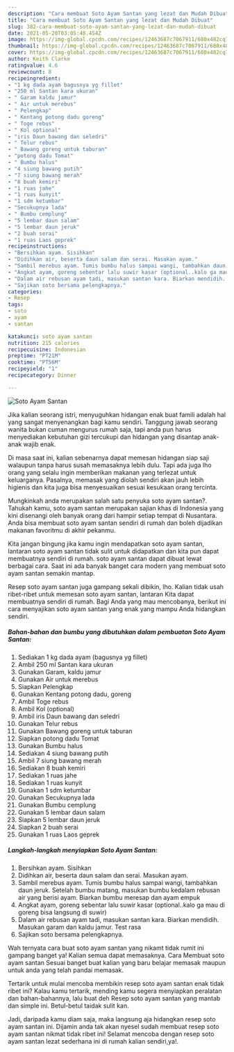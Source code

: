```yaml
---
description: "Cara membuat Soto Ayam Santan yang lezat dan Mudah Dibuat"
title: "Cara membuat Soto Ayam Santan yang lezat dan Mudah Dibuat"
slug: 382-cara-membuat-soto-ayam-santan-yang-lezat-dan-mudah-dibuat
date: 2021-05-20T03:05:48.454Z
image: https://img-global.cpcdn.com/recipes/12463687c7067911/680x482cq70/soto-ayam-santan-foto-resep-utama.jpg
thumbnail: https://img-global.cpcdn.com/recipes/12463687c7067911/680x482cq70/soto-ayam-santan-foto-resep-utama.jpg
cover: https://img-global.cpcdn.com/recipes/12463687c7067911/680x482cq70/soto-ayam-santan-foto-resep-utama.jpg
author: Keith Clarke
ratingvalue: 4.6
reviewcount: 8
recipeingredient:
- "1 kg dada ayam bagusnya yg fillet"
- "250 ml Santan kara ukuran"
- " Garam kaldu jamur"
- " Air untuk merebus"
- " Pelengkap"
- " Kentang potong dadu goreng"
- " Toge rebus"
- " Kol optional"
- "iris Daun bawang dan seledri"
- " Telur rebus"
- " Bawang goreng untuk taburan"
- "potong dadu Tomat"
- " Bumbu halus"
- "4 siung bawang putih"
- "7 siung bawang merah"
- "8 buah kemiri"
- "1 ruas jahe"
- "1 ruas kunyit"
- "1 sdm ketumbar"
- "Secukupnya lada"
- " Bumbu cemplung"
- "5 lembar daun salam"
- "5 lembar daun jeruk"
- "2 buah serai"
- "1 ruas Laos geprek"
recipeinstructions:
- "Bersihkan ayam. Sisihkan"
- "Didihkan air, beserta daun salam dan serai. Masukan ayam."
- "Sambil merebus ayam. Tumis bumbu halus sampai wangi, tambahkan daun jeruk. Setelah bumbu matang, masukan bumbu kedalam rebusan air yang berisi ayam. Biarkan bumbu meresap dan ayam empuk"
- "Angkat ayam, goreng sebentar lalu suwir kasar (optional..kalo ga mau di goreng bisa langsung di suwir)"
- "Dalam air rebusan ayam tadi, masukan santan kara. Biarkan mendidih. Masukan garam dan kaldu jamur. Test rasa"
- "Sajikan soto bersama pelengkapnya."
categories:
- Resep
tags:
- soto
- ayam
- santan

katakunci: soto ayam santan 
nutrition: 215 calories
recipecuisine: Indonesian
preptime: "PT21M"
cooktime: "PT56M"
recipeyield: "1"
recipecategory: Dinner

---
```



![Soto Ayam Santan](https://img-global.cpcdn.com/recipes/12463687c7067911/680x482cq70/soto-ayam-santan-foto-resep-utama.jpg)

Jika kalian seorang istri, menyuguhkan hidangan enak buat famili adalah hal yang sangat menyenangkan bagi kamu sendiri. Tanggung jawab seorang  wanita bukan cuman mengurus rumah saja, tapi anda pun harus menyediakan kebutuhan gizi tercukupi dan hidangan yang disantap anak-anak wajib enak.

Di masa  saat ini, kalian sebenarnya dapat memesan hidangan siap saji walaupun tanpa harus susah memasaknya lebih dulu. Tapi ada juga lho orang yang selalu ingin memberikan makanan yang terlezat untuk keluarganya. Pasalnya, memasak yang diolah sendiri akan jauh lebih higienis dan kita juga bisa menyesuaikan sesuai kesukaan orang tercinta. 



Mungkinkah anda merupakan salah satu penyuka soto ayam santan?. Tahukah kamu, soto ayam santan merupakan sajian khas di Indonesia yang kini disenangi oleh banyak orang dari hampir setiap tempat di Nusantara. Anda bisa membuat soto ayam santan sendiri di rumah dan boleh dijadikan makanan favoritmu di akhir pekanmu.

Kita jangan bingung jika kamu ingin mendapatkan soto ayam santan, lantaran soto ayam santan tidak sulit untuk didapatkan dan kita pun dapat membuatnya sendiri di rumah. soto ayam santan dapat dibuat lewat berbagai cara. Saat ini ada banyak banget cara modern yang membuat soto ayam santan semakin mantap.

Resep soto ayam santan juga gampang sekali dibikin, lho. Kalian tidak usah ribet-ribet untuk memesan soto ayam santan, lantaran Kita dapat membuatnya sendiri di rumah. Bagi Anda yang mau mencobanya, berikut ini cara menyajikan soto ayam santan yang enak yang mampu Anda hidangkan sendiri.

<!--inarticleads1-->

##### Bahan-bahan dan bumbu yang dibutuhkan dalam pembuatan Soto Ayam Santan:

1. Sediakan 1 kg dada ayam (bagusnya yg fillet)
1. Ambil 250 ml Santan kara ukuran
1. Gunakan  Garam, kaldu jamur
1. Gunakan  Air untuk merebus
1. Siapkan  Pelengkap
1. Gunakan  Kentang potong dadu, goreng
1. Ambil  Toge rebus
1. Ambil  Kol (optional)
1. Ambil iris Daun bawang dan seledri
1. Gunakan  Telur rebus
1. Gunakan  Bawang goreng untuk taburan
1. Siapkan potong dadu Tomat
1. Gunakan  Bumbu halus
1. Sediakan 4 siung bawang putih
1. Ambil 7 siung bawang merah
1. Sediakan 8 buah kemiri
1. Sediakan 1 ruas jahe
1. Sediakan 1 ruas kunyit
1. Gunakan 1 sdm ketumbar
1. Gunakan Secukupnya lada
1. Gunakan  Bumbu cemplung
1. Gunakan 5 lembar daun salam
1. Siapkan 5 lembar daun jeruk
1. Siapkan 2 buah serai
1. Gunakan 1 ruas Laos geprek




<!--inarticleads2-->

##### Langkah-langkah menyiapkan Soto Ayam Santan:

1. Bersihkan ayam. Sisihkan
1. Didihkan air, beserta daun salam dan serai. Masukan ayam.
1. Sambil merebus ayam. Tumis bumbu halus sampai wangi, tambahkan daun jeruk. Setelah bumbu matang, masukan bumbu kedalam rebusan air yang berisi ayam. Biarkan bumbu meresap dan ayam empuk
1. Angkat ayam, goreng sebentar lalu suwir kasar (optional..kalo ga mau di goreng bisa langsung di suwir)
1. Dalam air rebusan ayam tadi, masukan santan kara. Biarkan mendidih. Masukan garam dan kaldu jamur. Test rasa
1. Sajikan soto bersama pelengkapnya.




Wah ternyata cara buat soto ayam santan yang nikamt tidak rumit ini gampang banget ya! Kalian semua dapat memasaknya. Cara Membuat soto ayam santan Sesuai banget buat kalian yang baru belajar memasak maupun untuk anda yang telah pandai memasak.

Tertarik untuk mulai mencoba membikin resep soto ayam santan enak tidak ribet ini? Kalau kamu tertarik, mending kamu segera menyiapkan peralatan dan bahan-bahannya, lalu buat deh Resep soto ayam santan yang mantab dan simple ini. Betul-betul taidak sulit kan. 

Jadi, daripada kamu diam saja, maka langsung aja hidangkan resep soto ayam santan ini. Dijamin anda tak akan nyesel sudah membuat resep soto ayam santan nikmat tidak ribet ini! Selamat mencoba dengan resep soto ayam santan lezat sederhana ini di rumah kalian sendiri,ya!.

